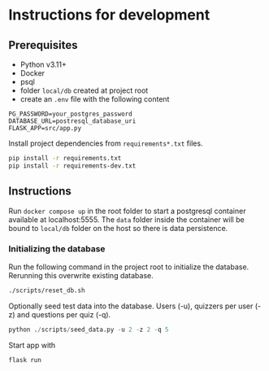 # Instructions for development

## Prerequisites

- Python v3.11+
- Docker
- psql
- folder `local/db` created at project root
- create an `.env` file with the following content

```
PG_PASSWORD=your_postgres_password
DATABASE_URL=postresql_database_uri
FLASK_APP=src/app.py
```

Install project dependencies from `requirements*.txt` files.

```sh
pip install -r requirements.txt
pip install -r requirements-dev.txt
```

## Instructions

Run `docker compose up` in the root folder to start a postgresql container available at localhost:5555. The `data` folder inside the container will be bound to `local/db` folder on the host so there is data persistence.

### Initializing the database
Run the following command in the project root to initialize the database. Rerunning this overwrite existing database.
```sh
./scripts/reset_db.sh
```

Optionally seed test data into the database. Users (-u), quizzers per user (-z) and questions per quiz (-q).
```python
python ./scripts/seed_data.py -u 2 -z 2 -q 5
```

Start app with
```python
flask run
```